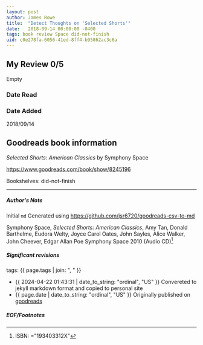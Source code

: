 ```yaml
---
layout: post
author: James Rowe
title:  "Detect Thoughts on 'Selected Shorts'"
date:   2018-09-14 00:00:00 -0400
tags: book review Space did-not-finish
uid: c0e278fa-6056-41ed-8ff4-b95862ac3c6a
---
```


<!-- highly dependent on how you personally use jekyll templates, and how you want this to show up -->
<!-- escape any jekyll keys with double brackets -->

## My Review 0/5

Empty

### Date Read


### Date Added
2018/09/14

## Goodreads book information

*Selected Shorts: American Classics* by Symphony Space

https://www.goodreads.com/book/show/8245196

Bookshelves: did-not-finish

---

##### Author's Note

Initial `md` Generated using https://github.com/jsr6720/goodreads-csv-to-md

Symphony Space, *Selected Shorts: American Classics*, Amy Tan, Donald Barthelme, Eudora Welty, Joyce Carol Oates, John Sayles, Alice Walker, John Cheever, Edgar Allan Poe Symphony Space 2010 (Audio CD)[^1]

##### Significant revisions

tags: {{ page.tags | join: ", " }} <!-- todo move this somewhere -->

- {{ 2024-04-22 01:43:31 | date_to_string: "ordinal", "US" }} Convereted to jekyll markdown format and copied to personal site
- {{ page.date | date_to_string: "ordinal", "US" }} Originally published on [goodreads](https://www.goodreads.com)

##### EOF/Footnotes

[^1]: ISBN: ="193403312X"